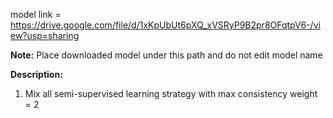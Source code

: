 model link = https://drive.google.com/file/d/1xKpUbUt6pXQ_xVSRyP9B2pr8OFqtpV6-/view?usp=sharing

**Note:** Place downloaded model under this path and do not edit model name

**Description:** 
1. Mix all semi-supervised learning strategy with max consistency weight = 2
